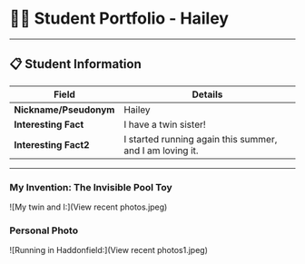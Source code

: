 # 👨‍🎓 Student Portfolio - Hailey

---

## 📋 Student Information


| **Field** | **Details** |
|-----------|-------------|
| **Nickname/Pseudonym** | Hailey |
| **Interesting Fact** | I have a twin sister! |
| **Interesting Fact2** | I started running again this summer, and I am loving it. |

---
### My Invention: The Invisible Pool Toy
![My twin and I:](View recent photos.jpeg)

### Personal Photo
![Running in Haddonfield:](View recent photos1.jpeg)



